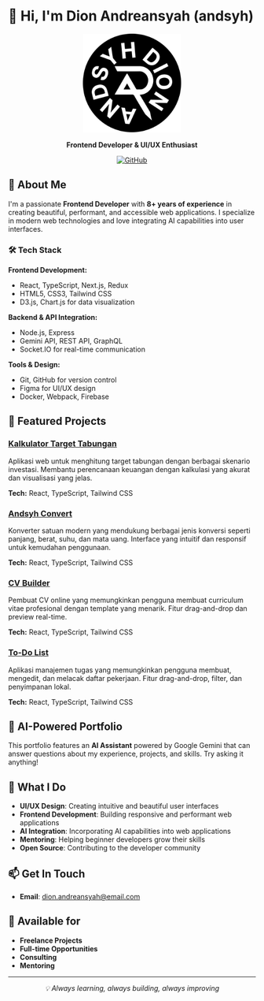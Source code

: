 # 👋 Hi, I'm Dion Andreansyah (andsyh)

<div align="center">
  <img src="public/logo-andsyh.svg" alt="Andsyh Logo" width="200" height="200">
  
  **Frontend Developer & UI/UX Enthusiast**
  
  [![GitHub](https://img.shields.io/badge/GitHub-Follow-black?style=for-the-badge&logo=github)](https://github.com/andsyh)
</div>

## 🚀 About Me

I'm a passionate **Frontend Developer** with **8+ years of experience** in creating beautiful, performant, and accessible web applications. I specialize in modern web technologies and love integrating AI capabilities into user interfaces.

### 🛠️ Tech Stack

**Frontend Development:**
- React, TypeScript, Next.js, Redux
- HTML5, CSS3, Tailwind CSS
- D3.js, Chart.js for data visualization

**Backend & API Integration:**
- Node.js, Express
- Gemini API, REST API, GraphQL
- Socket.IO for real-time communication

**Tools & Design:**
- Git, GitHub for version control
- Figma for UI/UX design
- Docker, Webpack, Firebase

## 🎯 Featured Projects

### [Kalkulator Target Tabungan](https://kalkulator-target-tabungan.netlify.app/)
Aplikasi web untuk menghitung target tabungan dengan berbagai skenario investasi. Membantu perencanaan keuangan dengan kalkulasi yang akurat dan visualisasi yang jelas.

**Tech:** React, TypeScript, Tailwind CSS

### [Andsyh Convert](https://andsyh-convert.netlify.app/)
Konverter satuan modern yang mendukung berbagai jenis konversi seperti panjang, berat, suhu, dan mata uang. Interface yang intuitif dan responsif untuk kemudahan penggunaan.

**Tech:** React, TypeScript, Tailwind CSS

### [CV Builder](https://cv-builder-andsyh.netlify.app/)
Pembuat CV online yang memungkinkan pengguna membuat curriculum vitae profesional dengan template yang menarik. Fitur drag-and-drop dan preview real-time.

**Tech:** React, TypeScript, Tailwind CSS

### [To-Do List](https://andsyh-to-do-list.netlify.app/)
Aplikasi manajemen tugas yang memungkinkan pengguna membuat, mengedit, dan melacak daftar pekerjaan. Fitur drag-and-drop, filter, dan penyimpanan lokal.

**Tech:** React, TypeScript, Tailwind CSS

## 🤖 AI-Powered Portfolio

This portfolio features an **AI Assistant** powered by Google Gemini that can answer questions about my experience, projects, and skills. Try asking it anything!

## 🌟 What I Do

- **UI/UX Design**: Creating intuitive and beautiful user interfaces
- **Frontend Development**: Building responsive and performant web applications
- **AI Integration**: Incorporating AI capabilities into web applications
- **Mentoring**: Helping beginner developers grow their skills
- **Open Source**: Contributing to the developer community

## 📫 Get In Touch

- **Email**: dion.andreansyah@email.com

## 🚀 Available for

- **Freelance Projects**
- **Full-time Opportunities**
- **Consulting**
- **Mentoring**

---

<div align="center">
  <i>💡 Always learning, always building, always improving</i>
</div>
